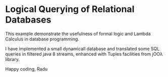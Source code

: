 # Logical Querying of Relational Databases 

 This example demonstrate the usefulness of formal logic and Lambda Calculus in database programming. 
 
 I have implemented a small dynamicall database and translated some SQL queries in filtered java 8 streams, enhanced with Tuples facilities from jOOλ library.
 
 Happy coding,
 Radu
 
 
 
